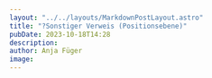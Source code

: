 ```yaml
---
layout: "../../layouts/MarkdownPostLayout.astro"
title: "?Sonstiger Verweis (Positionsebene)"
pubDate: 2023-10-18T14:28
description: 
author: Anja Füger
image: 
---
```


